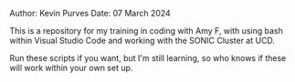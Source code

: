 Author: Kevin Purves
Date: 07 March 2024

This is a repository for my training in coding with Amy F, with using bash within Visual Studio Code and working with the SONIC Cluster at UCD.

Run these scripts if you want, but I'm still learning, so who knows if these will work within your own set up. 